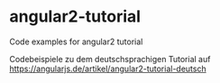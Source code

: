 # angular2-tutorial
Code examples for angular2 tutorial

Codebeispiele zu dem deutschsprachigen Tutorial auf
https://angularjs.de/artikel/angular2-tutorial-deutsch
